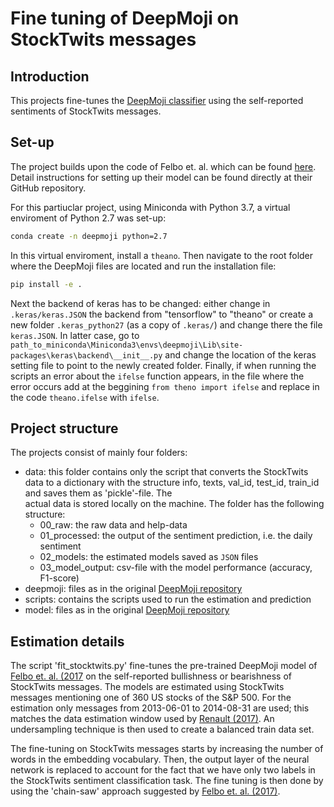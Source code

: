 # Fine tuning of DeepMoji on StockTwits messages
## Introduction
This projects fine-tunes the [DeepMoji classifier](https://github.com/bfelbo/DeepMoji) 
using the self-reported sentiments of StockTwits messages. 
## Set-up
The project builds upon the code of Felbo et. al. which can be found 
[here](https://github.com/bfelbo/DeepMoji). Detail instructions for 
setting up their model can be found directly at their GitHub repository. 

For this partiuclar project, using Miniconda with Python 3.7, a virtual 
enviroment of Python 2.7 was set-up:
```bash
conda create -n deepmoji python=2.7
```
In this virtual enviroment, install a `theano`. Then navigate to the
root folder where the DeepMoji files are located and run the installation
file:
```bash
pip install -e .
```
Next the backend of keras has to be changed: either change in `.keras/keras.JSON` the 
backend from "tensorflow" to "theano" or create a new folder `.keras_python27` (as a 
copy of `.keras/`) and change there the file `keras.JSON`. In latter case, go to 
`path_to_miniconda\Miniconda3\envs\deepmoji\Lib\site-packages\keras\backend\__init__.py` and change
the location of the keras setting file to point to the newly created folder. Finally, 
if when running the scripts an error about the `ifelse` function appears, in the file 
where the error occurs add at the beggining `from theno import ifelse` and replace in the 
code `theano.ifelse` with `ifelse`.

## Project structure
The projects consist of mainly four folders:
* data: this folder contains only the script that converts the StockTwits data to a dictionary
with the structure info, texts, val_id, test_id, train_id and saves them as 'pickle'-file. The  
actual data is stored locally on the machine. The folder has the following 
structure:
    * 00_raw: the raw data and help-data
    * 01_processed: the output of the sentiment prediction, i.e. the daily sentiment
    * 02_models: the estimated models saved as `JSON` files
    * 03_model_output: csv-file with the model performance (accuracy, F1-score)
* deepmoji: files as in the original [DeepMoji repository](https://github.com/bfelbo/DeepMoji)
* scripts: contains the scripts used to run the estimation and prediction
* model: files as in the original [DeepMoji repository](https://github.com/bfelbo/DeepMoji)

## Estimation details 
The script 'fit_stocktwits.py' fine-tunes the pre-trained DeepMoji model of 
[Felbo et. al. (2017](https://www.aclweb.org/anthology/D17-1169.pdf) on the self-reported bullishness
or bearishness of StockTwits messages. The models are estimated using StockTwits messages mentioning 
one of 360 US stocks of the S&P 500. For the estimation only messages from 2013-06-01 to 2014-08-31 
are used; this matches the data estimation window used by [Renault (2017)](https://www.sciencedirect.com/science/article/abs/pii/S0378426617301589).
An undersampling technique is then used to create a balanced train data set. 

The fine-tuning on StockTwits messages starts by increasing the number of words in the embedding vocabulary. 
Then, the output layer of the neural network is replaced to account for the fact that we have only two labels
in the StockTwits sentiment classification task. The fine tuning is then done by using the 'chain-saw' approach
suggested by [Felbo et. al. (2017)](https://www.aclweb.org/anthology/D17-1169.pdf).